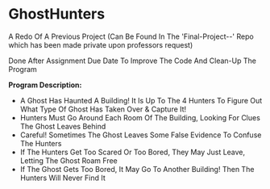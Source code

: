 # GhostHunters
A Redo Of A Previous Project (Can Be Found In The 'Final-Project--' Repo which has been made private upon professors request)

Done After Assignment Due Date To Improve The Code And Clean-Up The Program

**Program Description:**
- A Ghost Has Haunted A Building! It Is Up To The 4 Hunters To Figure Out 
What Type Of Ghost Has Taken Over & Capture It!
- Hunters Must Go Around Each Room Of The Building, Looking For Clues The Ghost Leaves Behind
- Careful! Sometimes The Ghost Leaves Some False Evidence To Confuse The Hunters
- If The Hunters Get Too Scared Or Too Bored, They May Just Leave, Letting The Ghost Roam Free
- If The Ghost Gets Too Bored, It May Go To Another Building! Then The Hunters Will Never Find It

